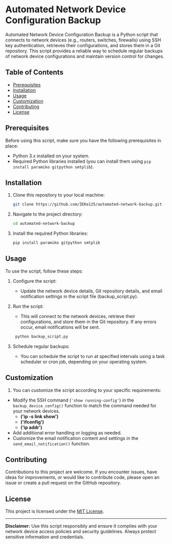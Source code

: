 # Automated Network Device Configuration Backup

Automated Network Device Configuration Backup is a Python script that connects to network devices (e.g., routers, switches, firewalls) using SSH key authentication, retrieves their configurations, and stores them in a Git repository. This script provides a reliable way to schedule regular backups of network device configurations and maintain version control for changes.

## Table of Contents

- [Prerequisites](#prerequisites)
- [Installation](#installation)
- [Usage](#usage)
- [Customization](#customization)
- [Contributing](#contributing)
- [License](#license)

## Prerequisites

Before using this script, make sure you have the following prerequisites in place:

- Python 3.x installed on your system.
- Required Python libraries installed (you can install them using `pip install paramiko gitpython smtplib`).

## Installation

1. Clone this repository to your local machine:

   ```bash
   git clone https://github.com/ZEKe125/automated-network-backup.git

2. Navigate to the project directory:

   ```bash
   cd automated-network-backup

3. Install the required Python libraries:

   ```bash
   pip install paramiko gitpython smtplib

## Usage

To use the script, follow these steps:

1. Configure the script:

    - Update the network device details, Git repository details, and email notification settings in the script file (backup_script.py).

2. Run the script:

    - This will connect to the network devices, retrieve their configurations, and store them in the Git repository. If any errors occur, email notifications will be sent.

   ```bash
    python backup_script.py

3. Schedule regular backups:

    - You can schedule the script to run at specified intervals using a task scheduler or cron job, depending on your operating system.

## Customization

1. You can customize the script according to your specific requirements:

- Modify the SSH command (`'show running-config'`) in the `backup_device_config()` function to match the command needed for your network devices.
  - **('ip -s link show')**
  - **('ifconfig')**
  - **('ip addr')**
- Add additional error handling or logging as needed.
- Customize the email notification content and settings in the `send_email_notification()` function.

## Contributing

Contributions to this project are welcome. If you encounter issues, have ideas for improvements, or would like to contribute code, please open an issue or create a pull request on the GitHub repository.

## License

This project is licensed under the [MIT License](LICENSE).

---

**Disclaimer:** Use this script responsibly and ensure it complies with your network device access policies and security guidelines. Always protect sensitive information and credentials.
